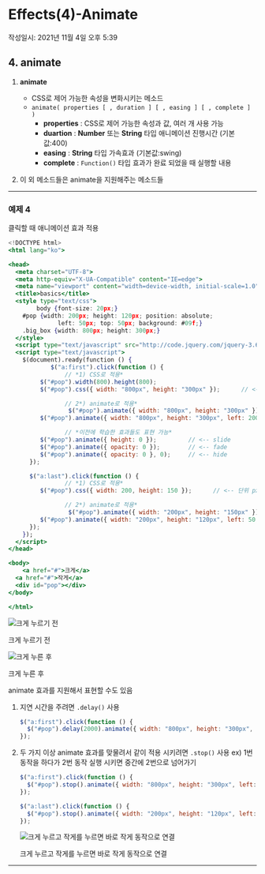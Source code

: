 # Effects(4)-Animate
작성일시: 2021년 11월 4일 오후 5:39

## 4. animate

1. **animate**
    - CSS로 제어 가능한 속성을 변화시키는 메소드
    - `animate( properties [ , duration ] [ , easing ] [ , complete ] )`
        - **properties** : CSS로 제어 가능한 속성과 값, 여러 개 사용 가능
        - **duartion** : **Number** 또는 **String** 타입
                        애니메이션 진행시간 (기본값:400)
        - **easing** : **String** 타입
                     가속효과 (기본값:swing)
        - **complete** : `Function()` 타입
                         효과가 완료 되었을 때 실행할 내용


2. 이 외 메소드들은 animate을 지원해주는 메소드들

---

### 예제 4

클릭할 때 애니메이션 효과 적용

```jsx
<!DOCTYPE html>
<html lang="ko">

<head>
  <meta charset="UTF-8">
  <meta http-equiv="X-UA-Compatible" content="IE=edge">
  <meta name="viewport" content="width=device-width, initial-scale=1.0">
  <title>basics</title>
  <style type="text/css">
		body {font-size: 20px;}
    #pop {width: 200px; height: 120px; position: absolute;
		      left: 50px; top: 50px; background: #09f;}
    .big_box {width: 800px; height: 300px;}
  </style>
  <script type="text/javascript" src="http://code.jquery.com/jquery-3.6.0.min.js"></script>
  <script type="text/javascript">
    $(document).ready(function () {
			$("a:first").click(function () {
				// *1) CSS로 적용*
         $("#pop").width(800).height(800);
         $("#pop").css({ width: "800px", height: "300px" });      // <-- css()는 인라인방식으로 적용됨

				// 2*) animate로 적용*
				 $("#pop").animate({ width: "800px", height: "300px" });
         $("#pop").animate({ width: "800px", height: "300px", left: 200, top: 200 });

				// *이전에 학습한 효과들도 표현 가능*
         $("#pop").animate({ height: 0 });         // <-- slide
         $("#pop").animate({ opacity: 0 });        // <-- fade
         $("#pop").animate({ opacity: 0 }, 0);     // <-- hide
      });

      $("a:last").click(function () {
				// *1) CSS로 적용*
         $("#pop").css({ width: 200, height: 150 });      // <-- 단위 px이면 " px" 생략가능

				// 2*) animate로 적용*
				 $("#pop").animate({ width: "200px", height: "150px" });
         $("#pop").animate({ width: "200px", height: "120px", left: 50, top: 50 }, 2000);
      });
    });
  </script>
</head>

<body>
	<a href="#">크게</a>
  <a href="#">작게</a>
  <div id="pop"></div>
</body>

</html>
```

![크게 누르기 전](https://s3.us-west-2.amazonaws.com/secure.notion-static.com/b411215c-fd58-4e6e-af8c-9e06fbfd4cc5/Untitled.png?X-Amz-Algorithm=AWS4-HMAC-SHA256&X-Amz-Content-Sha256=UNSIGNED-PAYLOAD&X-Amz-Credential=AKIAT73L2G45EIPT3X45%2F20211220%2Fus-west-2%2Fs3%2Faws4_request&X-Amz-Date=20211220T081006Z&X-Amz-Expires=86400&X-Amz-Signature=b264b114e9072a4a6db77a5455a6e5c4f8702d61a595b8441b64999bef39519c&X-Amz-SignedHeaders=host&response-content-disposition=filename%20%3D%22Untitled.png%22&x-id=GetObject)

크게 누르기 전

![크게 누른 후](https://s3.us-west-2.amazonaws.com/secure.notion-static.com/8e555e2e-fcf1-4e61-8b95-485750964b00/Untitled.png?X-Amz-Algorithm=AWS4-HMAC-SHA256&X-Amz-Content-Sha256=UNSIGNED-PAYLOAD&X-Amz-Credential=AKIAT73L2G45EIPT3X45%2F20211220%2Fus-west-2%2Fs3%2Faws4_request&X-Amz-Date=20211220T081013Z&X-Amz-Expires=86400&X-Amz-Signature=bed80d5688f4887de9a4ccfb838db20ea57c85e2cf4bc458217e22deb006ad15&X-Amz-SignedHeaders=host&response-content-disposition=filename%20%3D%22Untitled.png%22&x-id=GetObject)

크게 누른 후

animate 효과를 지원해서 표현할 수도 있음

1. 지연 시간을 주려면 `.delay()` 사용

    ```jsx
    $("a:first").click(function () {
      $("#pop").delay(2000).animate({ width: "800px", height: "300px", left: 200, top: 200 }, 2000);
    });
    ```

2. 두 가지 이상 animate 효과를 맞물려서 같이 적용 시키려면 `.stop()` 사용
ex) 1번 동작을 하다가 2번 동작 실행 시키면 중간에 2번으로 넘어가기

    ```jsx
    $("a:first").click(function () {
      $("#pop").stop().animate({ width: "800px", height: "300px", left: 200, top: 200 }, 2000);
    });

    $("a:last").click(function () {
      $("#pop").stop().animate({ width: "200px", height: "120px", left: 50, top: 50 }, 2000);
    });
    ```

    ![크게 누르고 작게를 누르면 바로 작게 동작으로 연결](Effects(4)-Animate%20676511248c1a44dbb3baacce1536cb4f/Untitled%202.png)

    크게 누르고 작게를 누르면 바로 작게 동작으로 연결


---